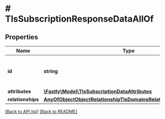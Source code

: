# # TlsSubscriptionResponseDataAllOf

## Properties

Name | Type | Description | Notes
------------ | ------------- | ------------- | -------------
**id** | **string** | Alphanumeric string identifying a TLS subscription. | [optional] [readonly] 
**attributes** | [**\Fastly\Model\TlsSubscriptionDataAttributes**](TlsSubscriptionDataAttributes.md) |  | [optional] 
**relationships** | [**AnyOfObjectObjectRelationshipTlsDomainsRelationshipTlsCertificates**](AnyOfObjectObjectRelationshipTlsDomainsRelationshipTlsCertificates.md) |  | [optional] 


[[Back to API list]](../../README.md#endpoints) [[Back to README]](../../README.md)
